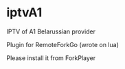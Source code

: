 # iptvA1
IPTV of A1 Belarussian provider

Plugin for RemoteForkGo (wrote on lua)

Please install it from ForkPlayer
